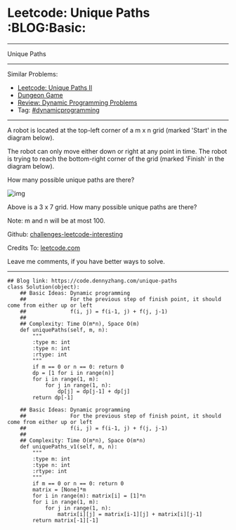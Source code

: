 # Leetcode: Unique Paths     :BLOG:Basic:


---

Unique Paths  

---

Similar Problems:  
-   [Leetcode: Unique Paths II](https://code.dennyzhang.com/unique-paths-ii)
-   [Dungeon Game](https://code.dennyzhang.com/dungeon-game)
-   [Review: Dynamic Programming Problems](https://code.dennyzhang.com/review-dynamicprogramming)
-   Tag: [#dynamicprogramming](https://code.dennyzhang.com/tag/dynamicprogramming)

---

A robot is located at the top-left corner of a m x n grid (marked 'Start' in the diagram below).  

The robot can only move either down or right at any point in time. The robot is trying to reach the bottom-right corner of the grid (marked 'Finish' in the diagram below).  

How many possible unique paths are there?  

![img](//raw.githubusercontent.com/DennyZhang/challenges-leetcode-interesting/master/images/robot_maze.png)  

Above is a 3 x 7 grid. How many possible unique paths are there?  

Note: m and n will be at most 100.  

Github: [challenges-leetcode-interesting](https://github.com/DennyZhang/challenges-leetcode-interesting/tree/master/unique-paths)  

Credits To: [leetcode.com](https://leetcode.com/problems/unique-paths/description/)  

Leave me comments, if you have better ways to solve.  

---

    ## Blog link: https://code.dennyzhang.com/unique-paths
    class Solution(object):
        ## Basic Ideas: Dynamic programming
        ##              For the previous step of finish point, it should come from either up or left
        ##              f(i, j) = f(i-1, j) + f(j, j-1)
        ##
        ## Complexity: Time O(m*n), Space O(m)
        def uniquePaths(self, m, n):
            """
            :type m: int
            :type n: int
            :rtype: int
            """
            if m == 0 or n == 0: return 0
            dp = [1 for i in range(n)]
            for i in range(1, m):
                for j in range(1, n):
                    dp[j] = dp[j-1] + dp[j]
            return dp[-1]
    
        ## Basic Ideas: Dynamic programming
        ##              For the previous step of finish point, it should come from either up or left
        ##              f(i, j) = f(i-1, j) + f(j, j-1)
        ##
        ## Complexity: Time O(m*n), Space O(m*n)
        def uniquePaths_v1(self, m, n):
            """
            :type m: int
            :type n: int
            :rtype: int
            """
            if m == 0 or n == 0: return 0
            matrix = [None]*m
            for i in range(m): matrix[i] = [1]*n
            for i in range(1, m):
                for j in range(1, n):
                    matrix[i][j] = matrix[i-1][j] + matrix[i][j-1]
            return matrix[-1][-1]